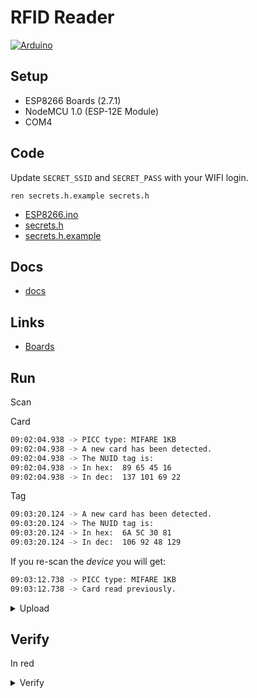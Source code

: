 # RFID Reader

[![Arduino](https://img.shields.io/badge/-Arduino-00979D?style=for-the-badge&logo=Arduino&logoColor=white)](https://www.arduino.cc/)

## Setup

- ESP8266 Boards (2.7.1)
- NodeMCU 1.0 (ESP-12E Module)
- COM4

## Code

Update `SECRET_SSID` and `SECRET_PASS` with your WIFI login.

`ren secrets.h.example secrets.h`

- [ESP8266.ino](ESP8266/ESP8266.ino)
- [secrets.h](ESP8266/secrets.h)
- [secrets.h.example](ESP8266/secrets.h.example)

## Docs

- [docs](../../docs/RFID.md)

## Links

- [Boards](http://arduino.esp8266.com/stable/package_esp8266com_index.json)

## Run

Scan

Card

```bash
09:02:04.938 -> PICC type: MIFARE 1KB
09:02:04.938 -> A new card has been detected.
09:02:04.938 -> The NUID tag is:
09:02:04.938 -> In hex:  89 65 45 16
09:02:04.938 -> In dec:  137 101 69 22
```

Tag

```bash
09:03:20.124 -> A new card has been detected.
09:03:20.124 -> The NUID tag is:
09:03:20.124 -> In hex:  6A 5C 30 81
09:03:20.124 -> In dec:  106 92 48 129
```

If you re-scan the _device_ you will get:

```bash
09:03:12.738 -> PICC type: MIFARE 1KB
09:03:12.738 -> Card read previously.
```

<details>
<summary>Upload</summary>

```bash
esptool.py v3.0
Serial port COM4
Connecting....
Chip is ESP8266EX
Features: WiFi
Crystal is 26MHz
MAC: f4:cf:a2:d0:48:e7
Uploading stub...
Running stub...
Stub running...
Configuring flash size...
Auto-detected Flash size: 4MB
Compressed 276288 bytes to 202997...
Writing at 0x00000000... (7 %)
Writing at 0x00004000... (15 %)
Writing at 0x00008000... (23 %)
Writing at 0x0000c000... (30 %)
Writing at 0x00010000... (38 %)
Writing at 0x00014000... (46 %)
Writing at 0x00018000... (53 %)
Writing at 0x0001c000... (61 %)
Writing at 0x00020000... (69 %)
Writing at 0x00024000... (76 %)
Writing at 0x00028000... (84 %)
Writing at 0x0002c000... (92 %)
Writing at 0x00030000... (100 %)
Wrote 276288 bytes (202997 compressed) at 0x00000000 in 19.9 seconds (effective 111.3 kbit/s)...
Hash of data verified.

Leaving...
Hard resetting via RTS pin...
```

</details>

## Verify

In red

<details>
<summary>Verify</summary>

```bash
. Variables and constants in RAM (global, static), used 28276 / 80192 bytes (35%)
║   SEGMENT  BYTES    DESCRIPTION
╠══ DATA     1496     initialized variables
╠══ RODATA   988      constants       
╚══ BSS      25792    zeroed variables
. Instruction RAM (IRAM_ATTR, ICACHE_RAM_ATTR), used 60331 / 65536 bytes (92%)
║   SEGMENT  BYTES    DESCRIPTION
╠══ ICACHE   32768    reserved space for flash instruction cache
╚══ IRAM     27563    code in IRAM    
. Code in flash (default, ICACHE_FLASH_ATTR), used 242096 / 1048576 bytes (23%)
║   SEGMENT  BYTES    DESCRIPTION
╚══ IROM     242096   code in flash 
```

</details>
